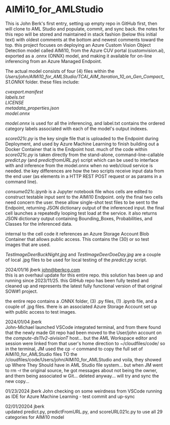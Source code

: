   # AIMi10_for_AMLStudio
This is John Berk's first entry, setting up empty repo in GitHub first, then will clone to AML Studio and populate, commit, and sync back.  the notes for this repo will be stored and maintained in stack fashion (below this initial text) with oldest comments at the bottom and newest comments toward the top.   this project focuses on deploying an Azure Custom Vision Object Detection model called AIMi10, from the Azure CUV portal (customvision.ai), exported as a .onnx (ONNX) model, and making it available for on-line inferencing from an Azure Managed Endpoint.    

The actual model consists of four (4) files within the *Users/john/AIMi10_for_AMLStudio/TCAI_AIM_Iteration_10_on_Gen_Compact_S1.ONNX* folder.   these files include:   

*cvexport.manifest  
labels.txt  
LICENSE  
metadata_properties.json  
model.onnx*

*model.onnx* is used for all the inferencing, and label.txt contains the ordered category labels associated with each of the model's output indexes.    

*score021c.py* is the key single file that is uploaded to the Endpoint during Deployment, and used by Azure Machine Learning to finish building out a Docker Container that is the Endpoint host.  much of the code within *score021c.py* is taken directly from the stand-alone, command-line-callable *predict.py* (and *predictfromURL.py*) script which can be used to interface with and inference from the model.onnx when no web/cloud service is needed.   the key differences are how the two scripts receive input data from the end user (as elements in a HTTP REST POST request or as params in a command line).  

*consume021c.ipynb* is a Jupyter notebook file whos cells are edited to construct testable input sent to the AIMi10 Endpoint.  only the final two cells need concern the user.  these allow single-shot test files to be sent to the Endpoint, returning JSON dictionary output of the inferenced input.  the final cell launches a repeatedly looping test load at the service.   it also returns JSON dictionary output containing Bounding_Boxes, Probabilities, and Classes for the inferenced data.     

internal to the cell code it references an Azure Storage Account Blob Container that allows public access.  This contains the (30) or so test images that are used.   

*TestImageDeerBuckNight.jpg* and *TestImageDeerDoeDay.jpg* are a couple of local .jpg files to be used for local testing of the *predict.py* script.
  


2024/01/16 jberk   john@berkcg.com  
this is an overhaul update for this entire repo. this solution has been up and running since 2023/11/25.  this GitHub repo has been fully tested and cleaned up and represents the latest fully functional version of that original SOW#1 project.

the entire repo contains a .ONNX folder, (3) .py files, (1) .ipynb file, and a couple of .jpg files.  there is an associated Azure Storage Account set up with public access to test images.  



2024/01/04 jberk  
John-Michael launched VSCode integrated terminal, and from there found that the newly made Git repo had been moved to the User/john account on the *compute-ds11v2-aivisionT* host...   but the AML Workspace editor and session were linked from that user's home direction to ~/cloudfiles/code/   so in the terminal, JM used the cp -r command to copy the full set of AIMi10_for_AMLStudio files TO the /cloudfiles/code/Users/john/AIMi10_for_AMLStudio   and voila, they showed up Where They Should have in AML Studio file system...   but when JM went to rm -r the original source, he got messages about not being the owner, and them being associated w Git...  deleted anyway... will try and sync the new copy...

01/23/2024 jberk
John checking on some weirdness from VSCode running as IDE for Azure Machine Learning - test commit and up-sync  

02/01/20204 jberk  
updated predict.py, predictFromURL.py, and scoreURL021c.py to use all 29 categories for AIMi10 model  


